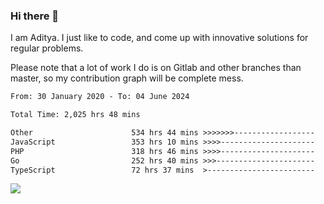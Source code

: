 ### Hi there 👋

I am Aditya. I just like to code, and come up with innovative solutions for regular problems.

Please note that a lot of work I do is on Gitlab and other branches than master, so my contribution graph will be complete mess.

<!--START_SECTION:waka-->

```txt
From: 30 January 2020 - To: 04 June 2024

Total Time: 2,025 hrs 48 mins

Other                      534 hrs 44 mins >>>>>>>------------------   26.40 %
JavaScript                 353 hrs 10 mins >>>>---------------------   17.43 %
PHP                        318 hrs 46 mins >>>>---------------------   15.74 %
Go                         252 hrs 40 mins >>>----------------------   12.47 %
TypeScript                 72 hrs 37 mins  >------------------------   03.58 %
```

<!--END_SECTION:waka-->

![](https://komarev.com/ghpvc/?username=BrainBuzzer)
